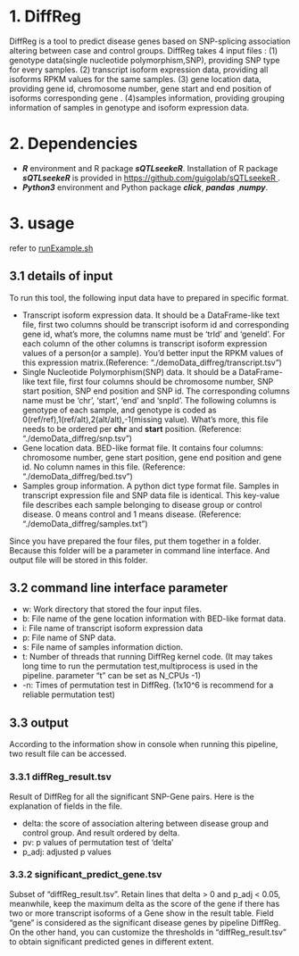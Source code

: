 # 1. DiffReg

DiffReg is a tool to predict disease genes based on SNP-splicing association altering between case and control groups. DiffReg takes 4 input files : (1) genotype data(single nucleotide polymorphism,SNP), providing SNP type for every samples. (2) transcript isoform expression data, providing all isoforms RPKM values for the same samples. (3) gene location data, providing gene id, chromosome number, gene start and end position of isoforms corresponding gene . (4)samples information, providing grouping information of samples in genotype and isoform expression data.


# 2. Dependencies

- ***R*** environment and R package ***sQTLseekeR***. Installation of R package ***sQTLseekeR*** is provided in  [https://github.com/guigolab/sQTLseekeR ](https://github.com/guigolab/sQTLseekeR).
- ***Python3*** environment and Python package ***click***, ***pandas*** ,***numpy***. 

# 3. usage

refer to [runExample.sh](https://github.com/genemine/DiffReg/blob/master/runExample.sh)

## 3.1 details of input

To run this tool, the following input data have to prepared in specific format.

- Transcript isoform expression data. It should be a DataFrame-like text file, first two columns should be transcript isoform id and corresponding gene id, what’s more, the columns name must be ‘trId’ and ‘geneId’. For each column of the other columns is transcript isoform expression values of a person(or a sample). You’d better input the RPKM values of this expression matrix.(Reference: “./demoData_diffreg/transcript.tsv”)
- Single Nucleotide Polymorphism(SNP) data. It should be a DataFrame-like text file, first four columns should be chromosome number, SNP start position, SNP end position and SNP id. The corresponding columns name must be ‘chr’, ‘start’, ‘end’ and ‘snpId’. The following columns is genotype of each sample, and genotype is coded as 0(ref/ref),1(ref/alt),2(alt/alt),-1(missing value). What’s more, this file needs to be ordered per **chr** and **start** position. (Reference: “./demoData_diffreg/snp.tsv”)
- Gene location data. BED-like format file. It contains four columns: chromosome number, gene start position, gene end position and gene id. No column names in this file. (Reference: “./demoData_diffreg/bed.tsv”)
- Samples group information. A python dict type format file. Samples in transcript expression file and SNP data file is identical. This key-value file describes each sample belonging to disease group or control disease. 0 means control and 1 means disease. (Reference: “./demoData_diffreg/samples.txt”)

Since you have prepared the four files, put them together in a folder. Because this folder will be a parameter in command line interface. And output file will be stored in this folder.

## 3.2 command line interface parameter 

- w: Work directory that stored the four input files.
- b: File name of the gene location information with BED-like format data.
- i: File name of transcript isoform expression data
- p: File name of SNP data.
- s: File name of samples information diction.
- t: Number of threads that running DiffReg kernel code. (It may takes long time to run the permutation test,multiprocess is used in the pipeline. parameter “t” can be set as N_CPUs -1)
- -n: Times of permutation test in DiffReg. (1x10^6 is recommend for a reliable permutation test)



## 3.3 output

According to the information show in console when running this pipeline, two result file can be accessed.

### 3.3.1 diffReg_result.tsv

Result of DiffReg for all the significant SNP-Gene pairs. Here is the explanation of fields in the file.

- delta: the score of association altering between disease group and control group. And result ordered by delta.
- pv: p values of permutation test of ‘delta’
- p_adj:  adjusted p values

### 3.3.2 significant_predict_gene.tsv

Subset of “diffReg_result.tsv”. Retain lines that delta > 0 and p_adj < 0.05, meanwhile, keep the maximum delta as the score of the gene if there has two or more transcript isoforms of a Gene show in the result table. Field “gene” is considered as the significant disease genes by pipeline DiffReg. On the other hand, you can customize the thresholds in “diffReg_result.tsv” to obtain significant predicted genes in different extent.
